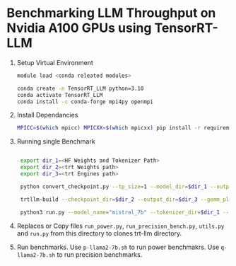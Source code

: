 # Benchmarking LLM Throughput on Nvidia A100 GPUs using TensorRT-LLM

1. Setup Virtual Environment 

    ```bash
    module load <conda releated modules>

    conda create -n TensorRT_LLM python=3.10
    conda activate TensorRT_LLM
    conda install -c conda-forge mpi4py openmpi
    ```

2. Install Dependancies
    ```bash
    MPICC=$(which mpicc) MPICXX=$(which mpicxx) pip install -r requirements.txt
    ```

3. Running single Benchmark
   ```bash

    export dir_1=<HF Weights and Tokenizer Path>
    export dir_2=<trt Weights path>
    export dir_3=<trt Engines path>

    python convert_checkpoint.py --tp_size=1 --model_dir=$dir_1 --output_dir=$dir_2 --dtype=float16

    trtllm-build --checkpoint_dir=$dir_2 --output_dir=$dir_3 --gemm_plugin=float16 --max_batch_size=1 --max_input_len=128

    python3 run.py --model_name="mistral_7b" --tokenizer_dir=$dir_1 --engine_dir=$dir_3 --max_output_len=128 --max_input_length=$input_output_length --run_profiling --batch_size=1 
   ```

4. Replaces or Copy files `run_power.py`, `run_precision_bench.py`, `utils.py` and `run.py` from this directory to clones trt-llm directory. 

5. Run benchmarks. 
Use `p-llama2-7b.sh` to run power benchmakrs. 
Use `q-llama2-7b.sh` to run precision benchmarks. 

